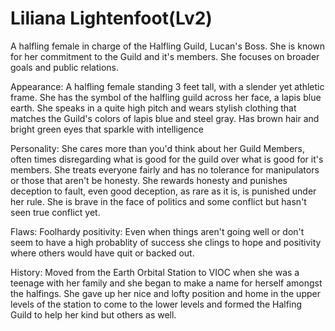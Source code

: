# Liliana Lightenfoot(Lv2)

 A halfling female in charge of the Halfling Guild, Lucan's Boss. She is known for her commitment to the Guild and it's members. She focuses on broader goals and public relations.

 Appearance:
 A halfling female standing 3 feet tall, with a slender yet athletic frame. She has the symbol of the halfling guild across her face, a lapis blue earth. She speaks in a quite high pitch and wears stylish clothing that matches the Guild's colors of lapis blue and steel gray. Has brown hair and bright green eyes that sparkle with intelligence

 Personality:
 She cares more than you'd think about her Guild Members, often times disregarding what is good for the guild over what is good for it's members.
 She treats everyone fairly and has no tolerance for manipulators or those that aren't be honesty. She rewards honesty and punishes deception to fault, even good deception, as rare as it is, is punished under her rule.
 She is brave in the face of politics and some conflict but hasn't seen true conflict yet.

 Flaws:
 Foolhardy positivity: Even when things aren't going well or don't seem to have a high probablity of success she clings to hope and positivity where others would have quit or backed out.

 History:
 Moved from the Earth Orbital Station to VIOC when she was a teenage with her family and she began to make a name for herself amongst the halfings. She gave up her nice and lofty position and home in the upper levels of the station to come to the lower levels and formed the Halfing Guild to help her kind but others as well.